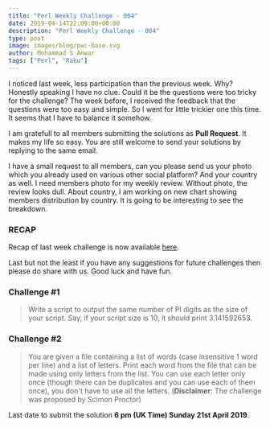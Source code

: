 ```yaml
---
title: "Perl Weekly Challenge - 004"
date: 2019-04-14T22:00:00+00:00
description: "Perl Weekly Challenge - 004"
type: post
image: images/blog/pwc-base.svg
author: Mohammad S Anwar
tags: ["Perl", "Raku"]
---
```

I noticed last week, less participation than the previous week. Why? Honestly speaking I have no clue. Could it be the questions were too tricky for the challenge? The week before, I received the feedback that the questions were too easy and simple. So I went for little trickier one this time. It seems that I have to balance it somehow.

I am gratefull to all members submitting the solutions as **Pull Request**. It makes my life so easy. You are still welcome to send your solutions by replying to the same email.

I have a small request to all members, can you please send us your photo which you already used on various other social platform? And your country as well. I need members photo for my weekly review. Without photo, the review looks dull. About country, I am working on new chart showing members distribution by country. It is going to be interesting to see the breakdown.

### RECAP

Recap of last week challenge is now available [here](/blog/recap-challenge-003).

Last but not the least if you have any suggestions for future challenges then please do share with us. Good luck and have fun.

### Challenge #1
> Write a script to output the same number of PI digits as the size of your script. Say, if your script size is 10, it should print 3.141592653.

### Challenge #2
> You are given a file containing a list of words (case insensitive 1 word per line) and a list of letters. Print each word from the file that can be made using only letters from the list. You can use each letter only once (though there can be duplicates and you can use each of them once), you don't have to use all the letters. (**Disclaimer**: The challenge was proposed by Scimon Proctor)

Last date to submit the solution **6 pm (UK Time) Sunday 21st April 2019**.
